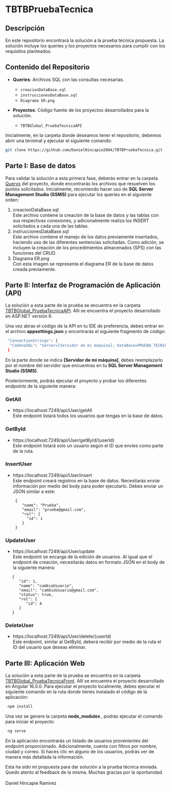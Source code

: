 # TBTBPruebaTecnica

## Descripción
En este repositorio encontrará la solución a la prueba técnica propuesta. La solución incluye los queries y los proyectos necesarios para cumplir con los requisitos planteados.

## Contenido del Repositorio
- **Queries**: Archivos SQL con las consultas necesarias.
  - `creacionDataBase.sql`
  - `instruccionesDataBase.sql`
  - `Diagrama ER.png`

- **Proyectos**: Código fuente de los proyectos desarrollados para la solución.
  - `TBTBGlobal_PruebaTecnicaAPI`
 
Inicialmente, en la carpeta donde deseamos tener el repositorio, debemos abrir una terminal y ejecutar el siguiente comando:

```bash
git clone https://github.com/DanielHincapie2004/TBTBPruebaTecnica.git
```
     
## Parte I: Base de datos
Para validar la solución a esta primera fase, deberás entrar en la carpeta [Querys](https://github.com/DanielHincapie2004/TBTBPruebaTecnica/tree/main/Querys) del proyecto, donde encontrarás los archivos que resuelven los puntos solicitados. Inicialmente, recomiendo hacer uso de <b>SQL Server Management Studio (SSMS)</b> para ejecutar los queries en el siguiente orden:

1. creacionDataBase.sql <br>
   Este archivo contiene la creación de la base de datos y las tablas con sus respectivas conexiones, y adicionalmente realiza los INSERT solicitados a cada una de las tablas.
2. instruccionesDataBase.sql <br>
   Este archivo contiene el manejo de los datos previamente insertados, haciendo uso de las diferentes sentencias solicitadas. Como adición, se incluyen la creación de los procedimientos almacenados (SPS) con las funciones del CRUD.
3. Diagrama ER.png <br>
   Con esta imagen se representa el diagrama ER de la base de datos creada previamente.

## Parte II: Interfaz de Programación de Aplicación (API)
La solución a esta parte de la prueba se encuentra en la carpeta [TBTBGlobal_PruebaTecnicaAPI](https://github.com/DanielHincapie2004/TBTBPruebaTecnica/tree/main/TBTBGlobal_PruebaTecnicaAPI). Allí se encuentra el proyecto desarrollado en ASP.NET versión 6.

Una vez abras el código de la API en tu IDE de preferencia, debes entrar en el archivo <b>appsettings.json</b> y encontrarás el siguiente fragmento de código:
```bash
 "ConnectionStrings": {
  "CadenaSQL": "Server=[Servidor de mi maquina]; DataBase=PRUEBA_TECNICA_TBTB; Trusted_Connection=True; TrustServerCertificate=True;"
 }
```
En la parte donde se indica <b>[Servidor de mi máquina]</b>, debes reemplazarlo por el nombre del servidor que encuentras en tu <b>SQL Server Management Studio (SSMS)</b>.

Posteriormente, podrás ejecutar el proyecto y probar los diferentes endpoints de la siguiente manera:

### GetAll 
- https://localhost:7249/api/User/getAll <br>
 Este endpoint listará todos los usuarios que tengas en la base de datos.
### GetById
- https://localhost:7249/api/User/getById/(userId) <br>
 Este endpoint listará solo un usuario según el ID que envíes como parte de la ruta.
### InsertUser
- https://localhost:7249/api/User/insert <br>
  Este endpoint creará registros en la base de datos. Necesitarás enviar información por medio del body para poder ejecutarlo. Debes enviar un JSON similar a este:
  ```code
   {
      "name": "Prueba",
      "email": "prueba@gmail.com",
      "rol": {
        "id": 1
      }
   }
  ```
### UpdateUser
- https://localhost:7249/api/User/update <br>
 Este endpoint se encarga de la edición de usuarios. Al igual que el endpoint de creación, necesitarás datos en formato JSON en el body de la siguiente manera:
```code
   {
      "id": 1,
      "name": "cambioUsuario",
      "email": "cambioUsuario@gmail.com",
      "status": true,
      "rol": {
         "id": 4
      }
   }
```
### DeleteUser
- https://localhost:7249/api/User/delete/(userId) <br>
 Este endpoint, similar al GetById, deberá recibir por medio de la ruta el ID del usuario que deseas eliminar.

## Parte III: Aplicación Web
La solución a esta parte de la prueba se encuentra en la carpeta [TBTBGlobal_PruebaTecnicaFront](https://github.com/DanielHincapie2004/TBTBPruebaTecnica/tree/main/TBTBGlobal_PruebaTecnicaFront). Allí se encuentra el proyecto desarrollado en Angular 16.0.0. Para ejecutar el proyecto localmente, debes ejecutar el siguiente comando en la ruta donde tienes instalado el código de la aplicación:

```bash
 npm install
```
Una vez se genere la carpeta <b> node_modules </b>, podrás ejecutar el comando para iniciar el proyecto:
```bash
 ng serve
```
En la aplicación encontrarás un listado de usuarios provenientes del endpoint proporcionado. Adicionalmente, cuenta con filtros por nombre, ciudad y correo. Si haces clic en alguno de los usuarios, podrás ver de manera más detallada la información.

Esta ha sido mi propuesta para dar solución a la prueba técnica enviada. Quedo atento al feedback de la misma. Muchas gracias por la oportunidad. <br><br>
Daniel Hincapie Ramirez
